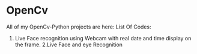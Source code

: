 # OpenCv
All of my OpenCv-Python projects are here:
List Of Codes:
1. Live Face recognition using Webcam with real date and time display on the frame.
2.Live Face and eye Recognition
